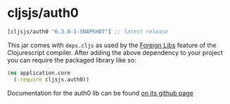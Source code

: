 # cljsjs/auth0

[](dependency)
```clojure
[cljsjs/auth0 "6.3.0-1-SNAPSHOT"] ;; latest release
```
[](/dependency)

This jar comes with `deps.cljs` as used by the [Foreign Libs][flibs] feature
of the Clojurescript compiler. After adding the above dependency to your project
you can require the packaged library like so:

```clojure
(ns application.core
  (:require cljsjs.auth0))
```

Documentation for the auth0 lib can be found [on its github page](https://github.com/auth0/auth0.js)

[flibs]: https://github.com/clojure/clojurescript/wiki/Foreign-Dependencies
